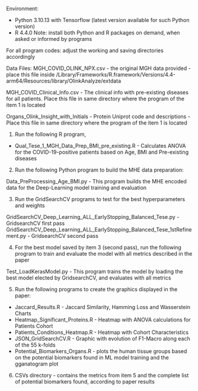 Environment:

- Python 3.10.13 with Tensorflow (latest version available for such Python version)
- R 4.4.0
Note: install both Python and R packages on demand, when asked or informed by programs

For all program codes: adjust the working and saving directories accordingly 

Data Files: 
MGH_COVID_OLINK_NPX.csv - the original MGH data provided - place this file inside /Library/Frameworks/R.framework/Versions/4.4-arm64/Resources/library/OlinkAnalyze/extdata

MGH_COVID_Clinical_Info.csv - The clinical info with pre-existing diseases for all patients. Place this file in same directory where the program of the item 1 is located

Organs_Olink_Insight_with_Initials - Protein Uniprot code and descriptions - Place this file in same directory where the program of the item 1 is located



1) Run the following R program, 

- Qual_Tese_1_MGH_Data_Prep_BMI_pre_existing.R - Calculates ANOVA for the COVID-19-positive patients based on Age, BMI and Pre-existing diseases

2) Run the following Python program to build the MHE data preparation:

Data_PreProcessing_Age_BMI.py - This program builds the MHE encoded data for the Deep-Learning model training and evaluation

3) Run the GridSearchCV programs to test for the best hyperparameters and weights

GridSearchCV_Deep_Learning_ALL_EarlyStopping_Balanced_Tese.py - GridsearchCV first pass
GridSearchCV_Deep_Learning_ALL_EarlyStopping_Balanced_Tese_1stRefinement.py - GridsearchCV second pass

4) For the best model saved by item 3 (second pass), run the following program to train and evaluate the model with all metrics described in the paper

Test_LoadKerasModel.py - This program trains the model by loading the best model elected by GridsearchCV, and evaluates with all metrics

5) Run the following programs to create the graphics displayed in the paper:

- Jaccard_Results.R - Jaccard Similarity, Hamming Loss and Wasserstein Charts
- Heatmap_Significant_Proteins.R - Heatmap with ANOVA calculations for Patients Cohort
- Patients_Conditions_Heatmap.R - Heatmap with Cohort Characteristics
- JSON_GridSearchCV.R - Graphic with evolution of F1-Macro along each of the 55 k-folds
- Potential_Biomarkers_Organs.R - plots the human tissue groups based on the potential biomarkers found in ML model training and the gganatogram plot


6) CSVs directory - contains the metrics from item 5 and the complete list of potential biomarkers found, according to paper results
